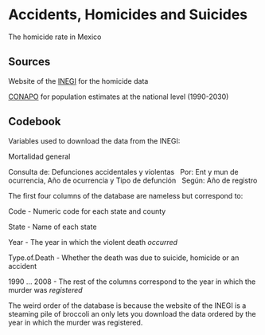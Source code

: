﻿Accidents, Homicides and Suicides
=================================
The homicide rate in Mexico

Sources
-------
Website of the [INEGI](http://www.inegi.org.mx/est/contenidos/espanol/proyectos/continuas/vitales/bd/mortalidad/MortalidadGeneral.asp?s=est&c=11144) for the homicide data

[CONAPO](http://conapo.gob.mx/index.php?option=com_content&view=article&id=125&Itemid=203)
for population estimates at the national level (1990-2030)

Codebook
-----------
Variables used to download the data from the INEGI:

Mortalidad general												

Consulta de: Defunciones accidentales y violentas   Por: Ent y mun de ocurrencia, Año de ocurrencia y Tipo de defunción   Según: Año de registro			

The first four columns of the database are nameless but correspond to:

Code - Numeric code for each state and county

State - Name of each state

Year - The year in which the violent death _occurred_

Type.of.Death	- Whether the death was due to suicide, homicide or an accident

1990 ... 2008 - The rest of the columns correspond to the year in which the murder was _registered_

The weird order of the database is because the website of the INEGI is a steaming pile of broccoli an only lets you download the data ordered by the year in which the murder was registered.									
